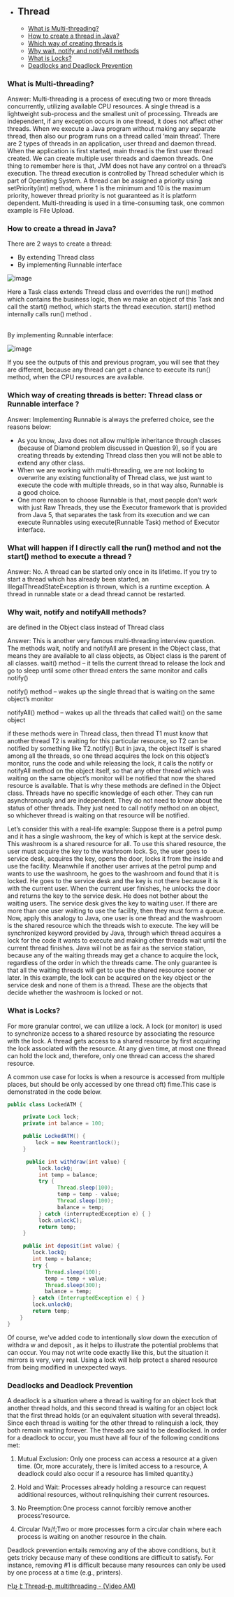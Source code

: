 - ## Thread
  - [What is Multi-threading?](https://github.com/goodluck3301/android-interview/blob/main/Java/README.md#what-is-multi-threading)
  - [How to create a thread in Java?](https://github.com/goodluck3301/android-interview/blob/main/Java/README.md#how-to-create-a-thread-in-java) 
  - [Which way of creating threads is](https://github.com/goodluck3301/android-interview/blob/main/Java/README.md#which-way-of-creating-threads-is)
  - [Why wait, notify and notifyAll methods](https://github.com/goodluck3301/android-interview/blob/main/Java/README.md#why-wait-notify-and-notifyall-methods)
  - [What is Locks?](https://github.com/goodluck3301/android-interview/blob/main/Java/README.md#what-is-locks)
  - [Deadlocks and Deadlock Prevention](https://github.com/goodluck3301/android-interview/blob/main/Java/README.md#deadlocks-and-deadlock-prevention) 
  
### What is Multi-threading?

Answer: Multi-threading is a process of executing two or more
threads concurrently, utilizing available CPU resources. A single
thread is a lightweight sub-process and the smallest unit of
processing. Threads are independent, if any exception occurs in one
thread, it does not affect other threads.
When we execute a Java program without making any separate
thread, then also our program runs on a thread called ‘main thread’.
There are 2 types of threads in an application, user thread and
daemon thread. When the application is first started, main thread is
the first user thread created. We can create multiple user threads
and daemon threads.
One thing to remember here is that, JVM does not have any control
on a thread’s execution. The thread execution is controlled by
Thread scheduler which is part of Operating System. A thread can
be assigned a priority using setPriority(int) method, where 1 is the
minimum and 10 is the maximum priority, however thread priority is
not guaranteed as it is platform dependent.
Multi-threading is used in a time-consuming task, one common
example is File Upload.

  ### How to create a thread in Java?

There are 2 ways to create a thread:
- By extending Thread class
- By implementing Runnable
interface

![image](https://user-images.githubusercontent.com/100533325/213198406-cc6e35b0-4114-4236-ae5c-b2767200ae78.png)

Here a Task class extends Thread class and overrides the run()
method which contains the business logic, then we make an object
of this Task and call the start() method, which starts the thread
execution. start() method internally calls run() method .

</br>
By implementing Runnable interface:

![image](https://user-images.githubusercontent.com/100533325/213198594-f36a4a8a-65fa-4465-8070-a265fc717280.png)

If you see the outputs of this and previous program, you will see that
they are different, because any thread can get a chance to execute
its run() method, when the CPU resources are available.

### Which way of creating threads is better: Thread class or Runnable interface ?

Answer: Implementing Runnable is always the preferred choice, see
the reasons below:
- As you know, Java does not allow multiple inheritance
through classes (because of Diamond problem
discussed in Question 9), so if you are creating threads
by extending Thread class then you will not be able to
extend any other class.
- When we are working with multi-threading, we are not
looking to overwrite any existing functionality of Thread
class, we just want to execute the code with multiple
threads, so in that way also, Runnable is a good choice.
- One more reason to choose Runnable is that, most
people don’t work with just Raw Threads, they use the
Executor framework that is provided from Java 5, that
separates the task from its execution and we can
execute Runnables using execute(Runnable Task)
method of Executor interface.</br>

### What will happen if I directly call the run() method and not the start() method to execute a thread ?

Answer: No. A thread can be started only once in its lifetime. If you
try to start a thread which has already been started, an
IllegalThreadStateException is thrown, which is a runtime exception.
A thread in runnable state or a dead thread cannot be restarted.

### Why wait, notify and notifyAll methods?
are defined in the Object class instead of Thread
class

Answer: This is another very famous multi-threading interview
question. The methods wait, notify and notifyAll are present in the
Object class, that means they are available to all class objects, as
Object class is the parent of all classes.
wait() method – it tells the current thread to release the lock and go
to sleep until some other thread enters the same monitor and calls
notify()

notify() method – wakes up the single thread that is waiting on the
same object’s monitor

notifyAll() method – wakes up all the threads that called wait() on the
same object

if these methods were in Thread class, then thread T1 must know
that another thread T2 is waiting for this particular resource, so T2
can be notified by something like T2.notify()
But in java, the object itself is shared among all the threads, so one
thread acquires the lock on this object’s monitor, runs the code and
while releasing the lock, it calls the notify or notifyAll method on the
object itself, so that any other thread which was waiting on the same
object’s monitor will be notified that now the shared resource is
available. That is why these methods are defined in the Object class.
Threads have no specific knowledge of each other. They can run
asynchronously and are independent. They do not need to know
about the status of other threads. They just need to call notify
method on an object, so whichever thread is waiting on that resource
will be notified.

Let’s consider this with a real-life example:
Suppose there is a petrol pump and it has a single washroom, the
key of which is kept at the service desk. This washroom is a shared
resource for all. To use this shared resource, the user must acquire
the key to the washroom lock. So, the user goes to service desk,
acquires the key, opens the door, locks it from the inside and use the
facility.
Meanwhile if another user arrives at the petrol pump and wants to
use the washroom, he goes to the washroom and found that it is
locked. He goes to the service desk and the key is not there because
it is with the current user. When the current user finishes, he unlocks
the door and returns the key to the service desk. He does not bother
about the waiting users. The service desk gives the key to waiting
user. If there are more than one user waiting to use the facility, then
they must form a queue.
Now, apply this analogy to Java, one user is one thread and the
washroom is the shared resource which the threads wish to execute.
The key will be synchronized keyword provided by Java, through
which thread acquires a lock for the code it wants to execute and
making other threads wait until the current thread finishes. Java will
not be as fair as the service station, because any of the waiting
threads may get a chance to acquire the lock, regardless of the order
in which the threads came. The only guarantee is that all the waiting
threads will get to use the shared resource sooner or later.
In this example, the lock can be acquired on the key object or the
service desk and none of them is a thread. These are the objects
that decide whether the washroom is locked or not.

### What is Locks?

For more granular control, we can utilize a lock. A lock (or monitor) is used to synchronize access to a
shared resource by associating the resource with the lock. A thread gets access to a shared resource by first
acquiring the lock associated with the resource. At any given time, at most one thread can hold the lock
and, therefore, only one thread can access the shared resource.</br>

A common use case for locks is when a resource is accessed from multiple places, but should be only
accessed by one thread oft) fime.This case is demonstrated in the code below. 

```java
public class LockedATM {

     private Lock lock;
     private int balance = 100;

     public LockedATM() {
         lock = new Reentrantlock();
     }

      public int withdraw(int value) {
          lock.lockQ;
          int temp = balance;
          try {
                Thread.sleep(100);
                temp = temp - value;
                Thread.sleep(100);
                balance = temp;
          } catch (interruptedException e) { }
          lock.unlockC);
          return temp;
     }

     public int deposit(int value) {
        lock.lockQ;
        int temp = balance;
        try {
            Thread.sleep(100); 
            temp = temp + value;
            Thread.sleep(300);
            balance = temp;
        } catch (InterruptedException e) { }
        lock.unlockQ;
        return temp;
    }
}
```

Of course, we've added code to intentionally slow down the execution of withdra w and deposit , as it
helps to illustrate the potential problems that can occur. You may not write code exactly like this, but the
situation it mirrors is very, very real. Using a lock will help protect a shared resource from being modified in
unexpected ways. 

### Deadlocks and Deadlock Prevention 

A deadlock is a situation where a thread is waiting for an object lock that another thread holds, and this
second thread is waiting for an object lock that the first thread holds (or an equivalent situation with several
threads). Since each thread is waiting for the other thread to relinquish a lock, they both remain waiting
forever. The threads are said to be deadlocked.
In order for a deadlock to occur, you must have all four of the following conditions met:

1. Mutual Exclusion: Only one process can access a resource at a given time. (Or, more accurately, there is
limited access to a resource, A deadlock could also occur if a resource has limited quantity.)

2. Hold and Wait: Processes already holding a resource can request additional resources, without relinquishing their current resources.

3. No Preemption:One process cannot forcibly remove another process'resource.

4. Circular lVa/f;Two or more processes form a circular chain where each process is waiting on another
resource in the chain.

Deadlock prevention entails removing any of the above conditions, but it gets tricky because many of these
conditions are difficult to satisfy. For instance, removing #1 is difficult because many resources can only
be used by one process at a time (e.g., printers).



[Ինչ է Thread-ը, multithreading - (Video AM)](https://www.youtube.com/watch?v=EYAHKHvm6uI)
